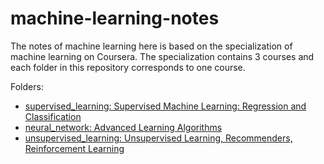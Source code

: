 # machine-learning-notes

The notes of machine learning here is based on the specialization of machine learning on Coursera.
The specialization contains 3 courses and each folder in this repository corresponds to one course.

Folders:

- [supervised_learning: Supervised Machine Learning: Regression and Classification](https://www.coursera.org/learn/machine-learning)
- [neural_network: Advanced Learning Algorithms](https://www.coursera.org/learn/advanced-learning-algorithms/home)
- [unsupervised_learning: Unsupervised Learning, Recommenders, Reinforcement Learning](https://www.coursera.org/learn/unsupervised-learning-recommenders-reinforcement-learning)
